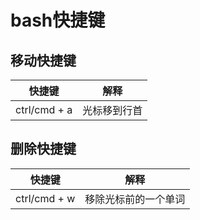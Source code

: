 # bash快捷键

## 移动快捷键
| 快捷键       | 解释         |
| ------------ | ------------ |
| ctrl/cmd + a | 光标移到行首 |

## 删除快捷键
| 快捷键       | 解释                 |
| ------------ | -------------------- |
| ctrl/cmd + w | 移除光标前的一个单词 |